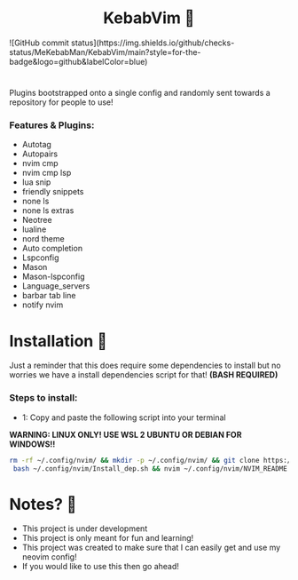 <h1 align="center">
    KebabVim 🌯
</h1>
![GitHub commit status](https://img.shields.io/github/checks-status/MeKebabMan/KebabVim/main?style=for-the-badge&logo=github&labelColor=blue)
<h1 align="center">
   
</h1>

Plugins bootstrapped onto a single config and randomly sent towards a repository for people to use!

### Features & Plugins:
- Autotag
- Autopairs
- nvim cmp
- nvim cmp lsp
- lua snip
- friendly snippets
- none ls
- none ls extras
- Neotree
- lualine
- nord theme
- Auto completion
- Lspconfig
- Mason
- Mason-lspconfig
- Language_servers
- barbar tab line
- notify nvim

# Installation 💾

Just a reminder that this does require some dependencies to install but no worries we have a install dependencies script for that! **(BASH REQUIRED)**

### Steps to install:
- 1: Copy and paste the following script into your terminal

**WARNING: LINUX ONLY! USE WSL 2 UBUNTU OR DEBIAN FOR WINDOWS!!**

```sh
rm -rf ~/.config/nvim/ && mkdir -p ~/.config/nvim/ && git clone https://github.com/MeKebabMan/KebabVim.git ~/.config/nvim/ && \
 bash ~/.config/nvim/Install_dep.sh && nvim ~/.config/nvim/NVIM_README.txt
```

# Notes? 📝

- This project is under development
- This project is only meant for fun and learning!
- This project was created to make sure that I can easily get and use my neovim config!
- If you would like to use this then go ahead!
